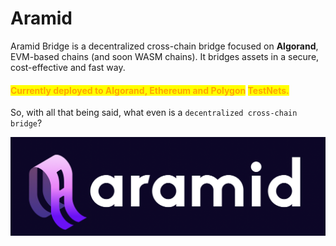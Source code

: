
# Aramid 

Aramid Bridge is a decentralized cross-chain bridge focused on **Algorand**, EVM-based chains (and soon WASM chains). It bridges assets in a secure, cost-effective and fast way.

#### <mark style="color:orange;">**Currently deployed to Algorand, Ethereum and Polygon**</mark> <mark style="color:orange;"></mark><mark style="color:orange;">TestNets</mark><mark style="color:orange;">**.**</mark>

So, with all that being said, what even is a `decentralized cross-chain bridge`?

![](./logo.png)
